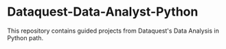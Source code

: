 # Dataquest-Data-Analyst-Python
This repository contains guided projects from Dataquest's Data Analysis in Python path.
